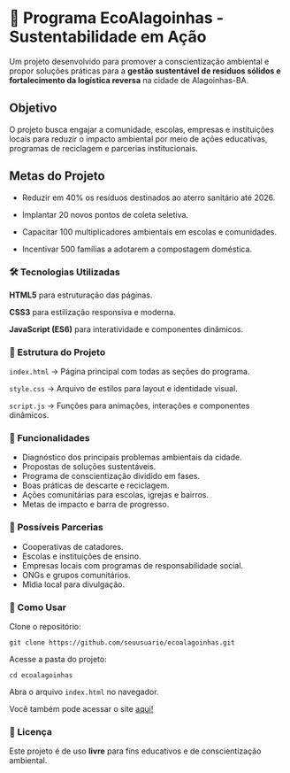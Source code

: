 ﻿# 🌱 Programa EcoAlagoinhas - Sustentabilidade em Ação

Um projeto desenvolvido para promover a conscientização ambiental e propor soluções práticas para a **gestão sustentável de resíduos sólidos e fortalecimento da logística reversa** na cidade de Alagoinhas-BA.

## Objetivo

O projeto busca engajar a comunidade, escolas, empresas e instituições locais para reduzir o impacto ambiental por meio de ações educativas, programas de reciclagem e parcerias institucionais.

## Metas do Projeto

- Reduzir em 40% os resíduos destinados ao aterro sanitário até 2026.

- Implantar 20 novos pontos de coleta seletiva.

- Capacitar 100 multiplicadores ambientais em escolas e comunidades.

- Incentivar 500 famílias a adotarem a compostagem doméstica.

### 🛠️ Tecnologias Utilizadas

**HTML5** para estruturação das páginas.

**CSS3** para estilização responsiva e moderna.

**JavaScript (ES6)** para interatividade e componentes dinâmicos.

### 📑 Estrutura do Projeto

`index.html` → Página principal com todas as seções do programa.

`style.css` → Arquivo de estilos para layout e identidade visual.

`script.js` → Funções para animações, interações e componentes dinâmicos.

### 📌 Funcionalidades

- Diagnóstico dos principais problemas ambientais da cidade.
- Propostas de soluções sustentáveis.
- Programa de conscientização dividido em fases.
- Boas práticas de descarte e reciclagem.
- Ações comunitárias para escolas, igrejas e bairros.
- Metas de impacto e barra de progresso.

### 🤝 Possíveis Parcerias

- Cooperativas de catadores.
- Escolas e instituições de ensino.
- Empresas locais com programas de responsabilidade social.
- ONGs e grupos comunitários.
- Mídia local para divulgação.


### 📂 Como Usar

Clone o repositório:

`git clone https://github.com/seuusuario/ecoalagoinhas.git`


Acesse a pasta do projeto:

`cd ecoalagoinhas`


Abra o arquivo `index.html` no navegador.

Você também pode acessar o site [aqui!](https://layraneleao.github.io/ecoalagoinhas/)

### 💚 Licença

Este projeto é de uso **livre** para fins educativos e de conscientização ambiental.